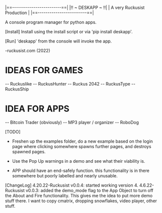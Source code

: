 |==-------------------------==|
|!!    ~   DESKAPP    ~     !!|
| A very Ruckusist Production |
|==-------------------------==|

A console program manager for python apps.

[Install]
Install using the install script or via 'pip install deskapp'.

[Run]
'deskapp' from the console will invoke the app.

-ruckusist.com (2022)

# IDEAS FOR GAMES
-- Ruckuslike
-- RuckusHunter
-- Ruckus 2042
-- RuckusType
-- RuckusShip


# IDEA FOR APPS
-- Bitcoin Trader (obviously)
-- MP3 player / organizer
-- RoboDog

[TODO]
* Freshen up the examples folder, do a new example based on the login page where
    clicking somewhere spawns further pages, and destroys spawned pages.

* Use the Pop Up warnings in a demo and see what their viability is.

* APP should have an end-safely function. this functionality is in there somewhere
but poorly labelled and nearly unusable.

[ChangeLog]
4.20.22-Ruckusist v0.0.4: started working version 4.
4.6.22-Ruckusist v0.0.3: added the demo_mode flag to the App Object to turn off
    the About and Fire functionality. This gives me the idea to put more demo 
    stuff there. I want to copy cmatrix, dropping snowflakes, video player, other 
    stuff.